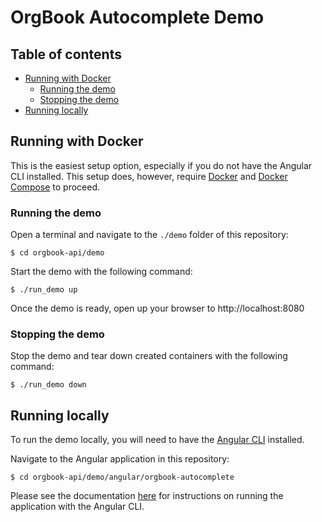# OrgBook Autocomplete Demo

## Table of contents

- [Running with Docker](#running-with-docker)
    - [Running the demo](#running-the-demo)
    - [Stopping the demo](#stopping-the-demo)
- [Running locally](#running-locally)

## Running with Docker

This is the easiest setup option, especially if you do not have the Angular CLI installed. This setup does, however, require [Docker](https://docs.docker.com/get-docker/) and [Docker Compose](https://docs.docker.com/compose/install/) to proceed.

### Running the demo

Open a terminal and navigate to the `./demo` folder of this repository:

```
$ cd orgbook-api/demo
```

Start the demo with the following command:

```
$ ./run_demo up
```

Once the demo is ready, open up your browser to http://localhost:8080

### Stopping the demo

Stop the demo and tear down created containers with the following command:

```
$ ./run_demo down
```

## Running locally

To run the demo locally, you will need to have the [Angular CLI](https://cli.angular.io) installed.

Navigate to the Angular application in this repository:

```
$ cd orgbook-api/demo/angular/orgbook-autocomplete
```

Please see the documentation [here](./angular/orgbook-autocomplete/README.md) for instructions on running the application with the Angular CLI.